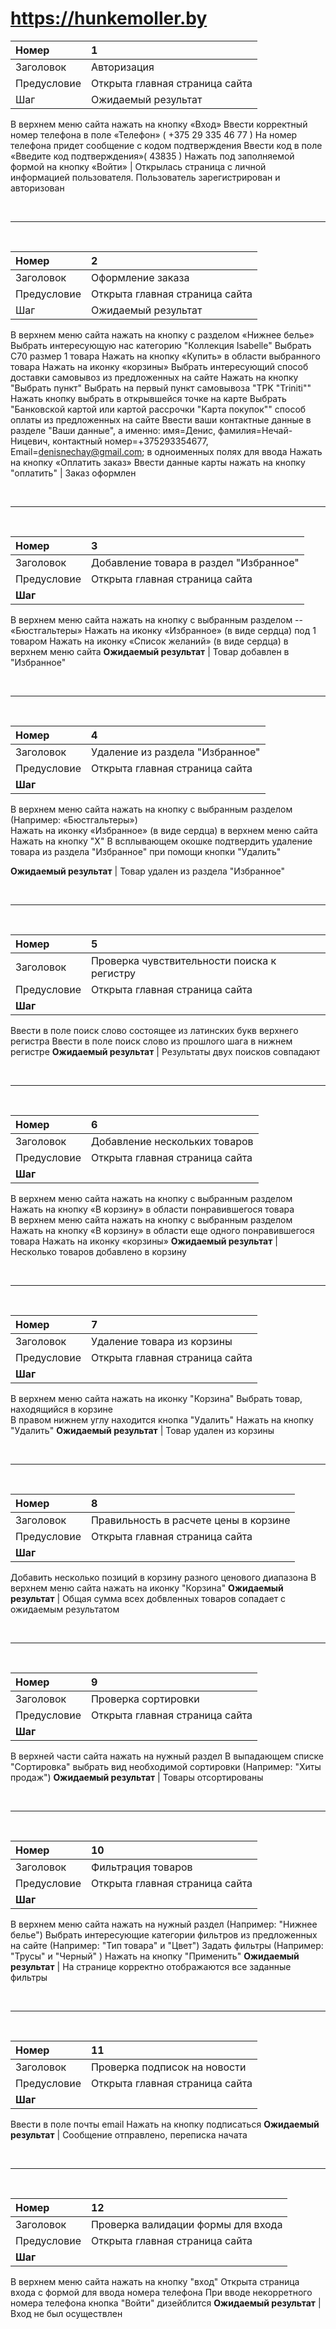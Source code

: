 # https://hunkemoller.by #
Номер | 1
:--- | :---
Заголовок | Авторизация
Предусловие | Открыта главная страница сайта 
Шаг | Ожидаемый результат
В верхнем меню сайта нажать на кнопку «Вход» 
Ввести корректный номер телефона в поле «Телефон» ( +375 29 335 46 77 )
На номер телефона придет сообщение с кодом подтверждения 
Ввести код в поле «Введите код подтверждения»( 43835 )
Нажать под заполняемой формой на кнопку «Войти» | Открылась страница с личной информацией пользователя. Пользователь зарегистрирован и авторизован

<br>

---

<br>

Номер | 2
:--- | :---
Заголовок | Оформление заказа
Предусловие | Открыта главная страница сайта
Шаг | Ожидаемый результат
В верхнем меню сайта нажать на кнопку с разделом «Нижнее белье»
Выбрать интересующую нас категорию "Коллекция Isabelle"
Выбрать С70 размер 1 товара
Нажать на кнопку «Купить» в области выбранного товара 
Нажать на иконку «корзины»
Выбрать интересующий способ доставки самовывоз из предложенных на сайте
Нажать на кнопку "Выбрать пункт"
Выбрать на первый пункт самовывоза "ТPK "Triniti"" 
Нажать кнопку выбрать в открывшейся точке на карте
Выбрать "Банковской картой или картой рассрочки "Карта покупок"" способ оплаты из предложенных на сайте
Ввести ваши контактные данные в разделе "Ваши данные", а именно: имя=Денис, фамилия=Нечай-Ницевич, контактный номер=+375293354677, Email=denisnechay@gmail.com; в одноименных полях для ввода
Нажать на кнопку «Оплатить заказ» 
Ввести данные карты
нажать на кнопку "оплатить" | Заказ оформлен

<br>

---

<br>

Номер	| 3
:--- | :---
Заголовок |	Добавление товара в раздел "Избранное"
Предусловие |	Открыта главная страница сайта
**Шаг**	| 
В верхнем меню сайта нажать на кнопку с выбранным разделом -- «Бюстгальтеры»
Нажать на иконку «Избранное» (в виде сердца) под 1 товаром
Нажать на иконку «Список желаний» (в виде сердца) в верхнем меню сайта
**Ожидаемый результат** | Товар добавлен в "Избранное"

<br>

---

<br>

Номер	| 4
:--- | :---
Заголовок |	Удаление из раздела "Избранное"
Предусловие |	Открыта главная страница сайта
**Шаг**	|
В верхнем меню сайта нажать на кнопку с выбранным разделом (Например: «Бюстгальтеры»)		
Нажать на иконку «Избранное» (в виде сердца) в верхнем меню сайта
Нажать на кнопку "Х" 
В всплывающем окошке подтвердить удаление товара из раздела "Избранное"  при помощи кнопки "Удалить"

 **Ожидаемый результат** | Товар удален из раздела "Избранное" 
 
 <br>

---

<br>

Номер	| 5
:--- | :---
Заголовок |	Проверка чувствительности поиска к регистру
Предусловие |	Открыта главная страница сайта
**Шаг**	|
Ввести в поле поиск слово состоящее из латинских букв верхнего регистра
Ввести в поле поиск слово из прошлого шага в нижнем регистре 
 **Ожидаемый результат** | Результаты двух поисков совпадают
 
<br>

---

<br>
 
 Номер	| 6
:--- | :---
Заголовок |	Добавление нескольких товаров
Предусловие |	Открыта главная страница сайта
**Шаг**	| 
В верхнем меню сайта нажать на кнопку с выбранным разделом 
Нажать на кнопку «В корзину» в области понравившегося товара	
В верхнем меню сайта нажать на кнопку с выбранным разделом
Нажать на кнопку «В корзину» в области еще одного понравившегося товара	
Нажать на иконку «корзины»
**Ожидаемый результат** |  Несколько товаров добавлено в корзину

<br>

---

<br>

Номер	| 7
:--- | :---
Заголовок |	Удаление товара из корзины
Предусловие |	Открыта главная страница сайта
**Шаг**	| 
В верхнем меню сайта нажать на иконку "Корзина"
Выбрать товар, находящийся в корзине	
В правом нижнем углу находится кнопка "Удалить"
Нажать на кнопку "Удалить"
**Ожидаемый результат** |  Товар удален из корзины

<br>

---

<br>

Номер	| 8
:--- | :---
Заголовок |	Правильность в расчете цены в корзине
Предусловие |	Открыта главная страница сайта
**Шаг**	| 
Добавить несколько позиций в корзину разного ценового диапазона
В верхнем меню сайта нажать на иконку "Корзина"
**Ожидаемый результат** |  Общая сумма всех добвленных товаров сопадает с ожидаемым результатом 

<br>

---

<br>

Номер	| 9
:--- | :---
Заголовок |	Проверка сортировки
Предусловие |	Открыта главная страница сайта
**Шаг**	| 
В верхней части  сайта нажать на нужный раздел 
В выпадающем списке "Сортировка" выбрать вид необходимой сортировки (Например: "Хиты продаж")
**Ожидаемый результат** | Товары отсортированы

<br>

---

<br>

Номер	| 10
:--- | :---
Заголовок |	Фильтрация товаров
Предусловие |	Открыта главная страница сайта
**Шаг**	| 
В верхнем меню сайта нажать на нужный раздел (Например: "Нижнее белье")
Выбрать интересующие категории фильтров из предложенных на сайте (Например: "Тип товара" и "Цвет")
Задать фильтры (Например: "Трусы" и "Черный" )
Нажать на кнопку "Применить" 
**Ожидаемый результат** | На странице корректно отображаются все заданные фильтры

<br>

---

<br>

Номер	| 11
:--- | :---
Заголовок |	Проверка подписок на новости
Предусловие |	Открыта главная страница сайта
**Шаг**	| 
Ввести в поле почты email
Нажать на кнопку подписаться
**Ожидаемый результат** | Сообщение отправлено, переписка начата

<br>

---

<br>

Номер	| 12
:--- | :---
Заголовок |	Проверка валидации формы для входа
Предусловие |	Открыта главная страница сайта
**Шаг**	| 
В верхнем меню сайта нажать на кнопку "вход"
Открыта страница входа с формой для ввода номера телефона 
При вводе некорретного номера телефона кнопка "Войти" дизейблится
**Ожидаемый результат** | Вход не был осуществлен 




 
 





